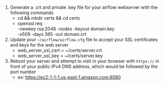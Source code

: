 1. Generate a .crt and private .key file for your airflow webserver with the following commands
    * cd && mkdir certs && cd certs
    * openssl req \
       -newkey rsa:2048 -nodes -keyout domain.key \
       -x509 -days 365 -out domain.crt
2. Update your `~/airflow/airflow.cfg` file to accept your SSL certificates and keys for the web server
    * web_server_ssl_cert = ~/certs/server.crt
    * web_server_ssl_key = ~/certs/server.key
3. Reboot your server and attempt to visit in your browser with `https://` in front of your public IPv4 DNS address, which would be followed by the port number
    * ex: https://ec2-1-1-1.us-east-1.amazon.com:8080

